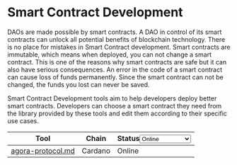 # Smart Contract Development

DAOs are made possible by smart contracts. A DAO in control of its smart contracts can unlock all potential benefits of blockchain technology. There is no place for mistakes in Smart Contract development. Smart contracts are immutable, which means when deployed, you can not change a smart contract. This is one of the reasons why smart contracts are safe but it can also have serious consequences. An error in the code of a smart contract can cause loss of funds permanently. Since the smart contract can not be changed, the funds you lost can never be saved.

Smart Contract Development tools aim to help developers deploy better smart contracts. Developers can choose a smart contract they need from the library provided by these tools and edit them according to their specific use cases.



<table><thead><tr><th>Tool</th><th>Chain</th><th>Status<select><option value="d6819a884fd040ddb6cbabe52faa2ce0" label="Online" color="blue"></option><option value="a9dbf0e904e547b480e1c1f3f6819c7c" label="In Development" color="blue"></option><option value="773513efb4b1427fb53673061cf84fa5" label="Testnet" color="blue"></option></select></th></tr></thead><tbody><tr><td><a data-mention href="../all-docs/dao-tools/cardano/agora-protocol.md">agora-protocol.md</a></td><td>Cardano</td><td><span data-option="d6819a884fd040ddb6cbabe52faa2ce0">Online</span></td></tr></tbody></table>
